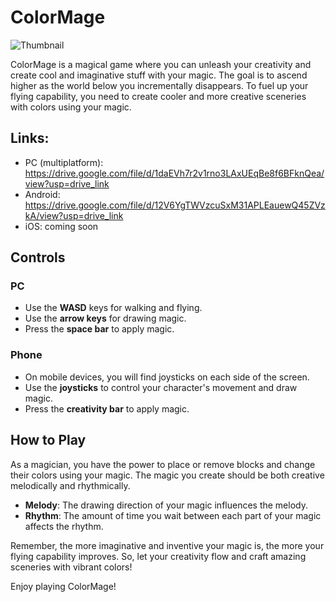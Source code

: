 # ColorMage

![Thumbnail](https://github.com/meta-mate/ColorMage/assets/93013817/6ee62abe-4d28-466f-b93a-346e9157c2fc)

ColorMage is a magical game where you can unleash your creativity and create cool and imaginative stuff with your magic. The goal is to ascend higher as the world below you incrementally disappears. To fuel up your flying capability, you need to create cooler and more creative sceneries with colors using your magic.

## Links:
   - PC (multiplatform): https://drive.google.com/file/d/1daEVh7r2v1rno3LAxUEqBe8f6BFknQea/view?usp=drive_link
   - Android: https://drive.google.com/file/d/12V6YgTWVzcuSxM31APLEauewQ45ZVzkA/view?usp=drive_link
   - iOS: coming soon

## Controls

### PC

- Use the **WASD** keys for walking and flying.
- Use the **arrow keys** for drawing magic.
- Press the **space bar** to apply magic.

### Phone

- On mobile devices, you will find joysticks on each side of the screen.
- Use the **joysticks** to control your character's movement and draw magic.
- Press the **creativity bar** to apply magic.

## How to Play

As a magician, you have the power to place or remove blocks and change their colors using your magic. The magic you create should be both creative melodically and rhythmically.

- **Melody**: The drawing direction of your magic influences the melody.
- **Rhythm**: The amount of time you wait between each part of your magic affects the rhythm.

Remember, the more imaginative and inventive your magic is, the more your flying capability improves. So, let your creativity flow and craft amazing sceneries with vibrant colors!

Enjoy playing ColorMage!
